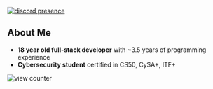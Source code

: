 [![discord presence](https://lanyard.cnrad.dev/api/1290478829168623616?hideBadges=true&idleMessage=%22The%20memory%20of%20everything%20is%20very%20soon%20overwhelmed%20in%20time.%22)](https://discord.com/users/1290478829168623616)

## About Me
- **18 year old full-stack developer** with ~3.5 years of programming experience
- **Cybersecurity student** certified in CS50, CySA+, ITF+

<img src="https://komarev.com/ghpvc/?username=0hook&color=grey" alt="view counter">

